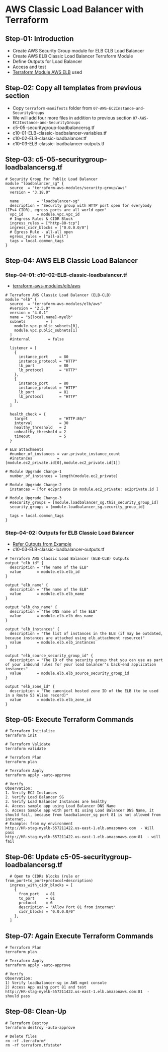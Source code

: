 # AWS Classic Load Balancer with Terraform

## Step-01: Introduction
- Create AWS Security Group module for ELB CLB Load Balancer
- Create AWS ELB Classic Load Balancer Terraform Module
- Define Outputs for Load Balancer
- Access and test
- [Terraform Module AWS ELB](https://registry.terraform.io/modules/terraform-aws-modules/elb/aws/latest) used

## Step-02: Copy all templates from previous section 
- Copy `terraform-manifests` folder from `07-AWS-EC2Instance-and-SecurityGroups`
- We will add four more files in addition to previous section `07-AWS-EC2Instance-and-SecurityGroups`
- c5-05-securitygroup-loadbalancersg.tf
- c10-01-ELB-classic-loadbalancer-variables.tf
- c10-02-ELB-classic-loadbalancer.tf
- c10-03-ELB-classic-loadbalancer-outputs.tf

## Step-03: c5-05-securitygroup-loadbalancersg.tf
```t
# Security Group for Public Load Balancer
module "loadbalancer_sg" {
  source  = "terraform-aws-modules/security-group/aws"
  version = "3.18.0"

  name        = "loadbalancer-sg"
  description = "Security group with HTTP port open for everybody (IPv4 CIDR), egress ports are all world open"
  vpc_id      = module.vpc.vpc_id
  # Ingress Rules & CIDR Block  
  ingress_rules = ["http-80-tcp"]
  ingress_cidr_blocks = ["0.0.0.0/0"]
  # Egress Rule - all-all open
  egress_rules = ["all-all"]
  tags = local.common_tags  
}
```

## Step-04: AWS ELB Classic Load Balancer
### Step-04-01: c10-02-ELB-classic-loadbalancer.tf
- [terraform-aws-modules/elb/aws](https://registry.terraform.io/modules/terraform-aws-modules/elb/aws/latest)
```t
# Terraform AWS Classic Load Balancer (ELB-CLB)
module "elb" {
  source  = "terraform-aws-modules/elb/aws"
  #version = "2.5.0"
  version = "4.0.1"
  name = "${local.name}-myelb"
  subnets         = [
    module.vpc.public_subnets[0],
    module.vpc.public_subnets[1]
  ]
  #internal        = false

  listener = [
    {
      instance_port     = 80
      instance_protocol = "HTTP"
      lb_port           = 80
      lb_protocol       = "HTTP"
    },
    {
      instance_port     = 80
      instance_protocol = "HTTP"
      lb_port           = 81
      lb_protocol       = "HTTP"
    },
  ]

  health_check = {
    target              = "HTTP:80/"
    interval            = 30
    healthy_threshold   = 2
    unhealthy_threshold = 2
    timeout             = 5
  }

# ELB attachments
  #number_of_instances = var.private_instance_count 
  #instances           = [module.ec2_private.id[0],module.ec2_private.id[1]]

# Module Upgrade Change-1
  number_of_instances = length(module.ec2_private)

# Module Upgrade Change-2
  instances = [for ec2private in module.ec2_private: ec2private.id ] 

# Module Upgrade Change-3
  #security_groups = [module.loadbalancer_sg.this_security_group_id]
  security_groups = [module.loadbalancer_sg.security_group_id]

  tags = local.common_tags
} 
```

### Step-04-02: Outputs for ELB Classic Load Balancer
- [Refer Outputs from Example](https://registry.terraform.io/modules/terraform-aws-modules/elb/aws/latest/examples/complete)
- c10-03-ELB-classic-loadbalancer-outputs.tf
```t
# Terraform AWS Classic Load Balancer (ELB-CLB) Outputs
output "elb_id" {
  description = "The name of the ELB"
  value       = module.elb.elb_id
}

output "elb_name" {
  description = "The name of the ELB"
  value       = module.elb.elb_name
}

output "elb_dns_name" {
  description = "The DNS name of the ELB"
  value       = module.elb.elb_dns_name
}

output "elb_instances" {
  description = "The list of instances in the ELB (if may be outdated, because instances are attached using elb_attachment resource)"
  value       = module.elb.elb_instances
}

output "elb_source_security_group_id" {
  description = "The ID of the security group that you can use as part of your inbound rules for your load balancer's back-end application instances"
  value       = module.elb.elb_source_security_group_id
}

output "elb_zone_id" {
  description = "The canonical hosted zone ID of the ELB (to be used in a Route 53 Alias record)"
  value       = module.elb.elb_zone_id
}
```

## Step-05: Execute Terraform Commands
```t
# Terraform Initialize
terraform init

# Terraform Validate
terraform validate

# Terraform Plan
terraform plan

# Terraform Apply
terraform apply -auto-approve

# Verify
Observation: 
1. Verify EC2 Instances
2. Verify Load Balancer SG
3. Verify Load Balancer Instances are healthy
4. Access sample app using Load Balancer DNS Name
5. Access Sample app with port 81 using Load Balancer DNS Name, it should fail, because from loadbalancer_sg port 81 is not allowed from internet. 
# Example: from my environment
http://HR-stag-myelb-557211422.us-east-1.elb.amazonaws.com  - Will pass
http://HR-stag-myelb-557211422.us-east-1.elb.amazonaws.com:81  - will fail
```

## Step-06: Update c5-05-securitygroup-loadbalancersg.tf 
```t
  # Open to CIDRs blocks (rule or from_port+to_port+protocol+description)
  ingress_with_cidr_blocks = [
    {
      from_port   = 81
      to_port     = 81
      protocol    = 6
      description = "Allow Port 81 from internet"
      cidr_blocks = "0.0.0.0/0"
    },
  ] 
```

## Step-07: Again Execute Terraform Commands
```t
# Terraform Plan
terraform plan

# Terraform Apply
terraform apply -auto-approve

# Verify
Observation: 
1) Verify loadbalancer-sg in AWS mgmt console
2) Access App using port 81 and test
http://HR-stag-myelb-557211422.us-east-1.elb.amazonaws.com:81  - should pass
```

## Step-08: Clean-Up
```t
# Terraform Destroy
terraform destroy -auto-approve

# Delete files
rm -rf .terraform*
rm -rf terraform.tfstate*
```


